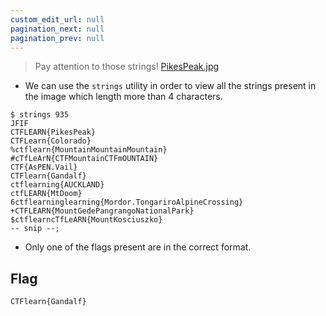 ```yaml
---
custom_edit_url: null
pagination_next: null
pagination_prev: null
---
```


> Pay attention to those strings!
> [PikesPeak.jpg](https://ctflearn.com/challenge/download/935)
- We can use the `strings` utility in order to view all the strings present in the image which length more than 4 characters.
```
$ strings 935
JFIF
CTFLEARN{PikesPeak}
CTFLearn{Colorado}
%ctflearn{MountainMountainMountain}
#cTfLeArN{CTFMountainCTFmOUNTAIN}
CTF{AsPEN.Vail}
CTFlearn{Gandalf}
ctflearning{AUCKLAND}
ctfLEARN{MtDoom}
6ctflearninglearning{Mordor.TongariroAlpineCrossing}
+CTFLEARN{MountGedePangrangoNationalPark}
$ctflearncTfLeARN{MountKosciuszko}
-- snip --;
```
- Only one of the flags present are in the correct format.
## Flag
```
CTFlearn{Gandalf}
```
